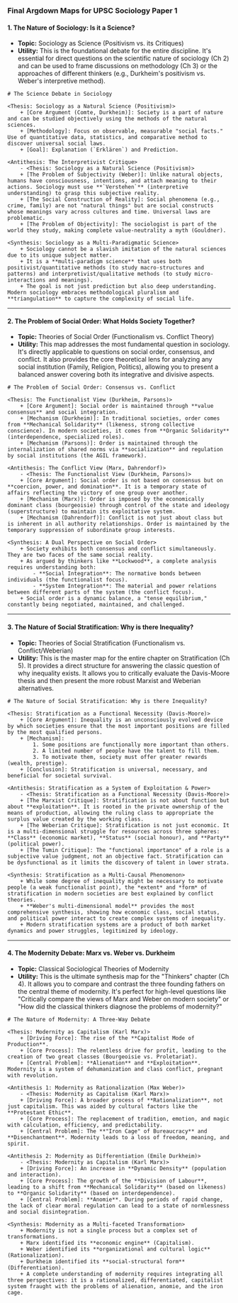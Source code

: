 
### Final Argdown Maps for UPSC Sociology Paper 1

#### **1. The Nature of Sociology: Is it a Science?**

*   **Topic:** Sociology as Science (Positivism vs. its Critiques)
*   **Utility:** This is the foundational debate for the entire discipline. It's essential for direct questions on the scientific nature of sociology (Ch 2) and can be used to frame discussions on methodology (Ch 3) or the approaches of different thinkers (e.g., Durkheim's positivism vs. Weber's interpretive method).

```argdown
# The Science Debate in Sociology

<Thesis: Sociology as a Natural Science (Positivism)>
    + [Core Argument (Comte, Durkheim)]: Society is a part of nature and can be studied objectively using the methods of the natural sciences.
    + [Methodology]: Focus on observable, measurable "social facts." Use of quantitative data, statistics, and comparative method to discover universal social laws.
    + [Goal]: Explanation (`Erklären`) and Prediction.

<Antithesis: The Interpretivist Critique>
    - <Thesis: Sociology as a Natural Science (Positivism)>
    + [The Problem of Subjectivity (Weber)]: Unlike natural objects, humans have consciousness, intentions, and attach meaning to their actions. Sociology must use **`Verstehen`** (interpretive understanding) to grasp this subjective reality.
    + [The Social Construction of Reality]: Social phenomena (e.g., crime, family) are not "natural things" but are social constructs whose meanings vary across cultures and time. Universal laws are problematic.
    + [The Problem of Objectivity]: The sociologist is part of the world they study, making complete value-neutrality a myth (Gouldner).

<Synthesis: Sociology as a Multi-Paradigmatic Science>
    + Sociology cannot be a slavish imitation of the natural sciences due to its unique subject matter.
    + It is a **multi-paradigm science** that uses both positivist/quantitative methods (to study macro-structures and patterns) and interpretivist/qualitative methods (to study micro-interactions and meanings).
    + The goal is not just prediction but also deep understanding. Modern sociology embraces methodological pluralism and **triangulation** to capture the complexity of social life.
```

---

#### **2. The Problem of Social Order: What Holds Society Together?**

*   **Topic:** Theories of Social Order (Functionalism vs. Conflict Theory)
*   **Utility:** This map addresses the most fundamental question in sociology. It's directly applicable to questions on social order, consensus, and conflict. It also provides the core theoretical lens for analyzing any social institution (Family, Religion, Politics), allowing you to present a balanced answer covering both its integrative and divisive aspects.

```argdown
# The Problem of Social Order: Consensus vs. Conflict

<Thesis: The Functionalist View (Durkheim, Parsons)>
    + [Core Argument]: Social order is maintained through **value consensus** and social integration.
    + [Mechanism (Durkheim)]: In traditional societies, order comes from **Mechanical Solidarity** (likeness, strong collective conscience). In modern societies, it comes from **Organic Solidarity** (interdependence, specialized roles).
    + [Mechanism (Parsons)]: Order is maintained through the internalization of shared norms via **socialization** and regulation by social institutions (the AGIL framework).

<Antithesis: The Conflict View (Marx, Dahrendorf)>
    - <Thesis: The Functionalist View (Durkheim, Parsons)>
    + [Core Argument]: Social order is not based on consensus but on **coercion, power, and domination**. It is a temporary state of affairs reflecting the victory of one group over another.
    + [Mechanism (Marx)]: Order is imposed by the economically dominant class (bourgeoisie) through control of the state and ideology (superstructure) to maintain its exploitative system.
    + [Mechanism (Dahrendorf)]: Conflict is not just about class but is inherent in all authority relationships. Order is maintained by the temporary suppression of subordinate group interests.

<Synthesis: A Dual Perspective on Social Order>
    + Society exhibits both consensus and conflict simultaneously. They are two faces of the same social reality.
    + As argued by thinkers like **Lockwood**, a complete analysis requires understanding both:
        - **Social Integration**: The normative bonds between individuals (the functionalist focus).
        - **System Integration**: The material and power relations between different parts of the system (the conflict focus).
    + Social order is a dynamic balance, a "tense equilibrium," constantly being negotiated, maintained, and challenged.
```

---

#### **3. The Nature of Social Stratification: Why is there Inequality?**

*   **Topic:** Theories of Social Stratification (Functionalism vs. Conflict/Weberian)
*   **Utility:** This is the master map for the entire chapter on Stratification (Ch 5). It provides a direct structure for answering the classic question of why inequality exists. It allows you to critically evaluate the Davis-Moore thesis and then present the more robust Marxist and Weberian alternatives.

```argdown
# The Nature of Social Stratification: Why is there Inequality?

<Thesis: Stratification as a Functional Necessity (Davis-Moore)>
    + [Core Argument]: Inequality is an unconsciously evolved device by which societies ensure that the most important positions are filled by the most qualified persons.
    + [Mechanism]:
        1. Some positions are functionally more important than others.
        2. A limited number of people have the talent to fill them.
        3. To motivate them, society must offer greater rewards (wealth, prestige).
    + [Conclusion]: Stratification is universal, necessary, and beneficial for societal survival.

<Antithesis: Stratification as a System of Exploitation & Power>
    - <Thesis: Stratification as a Functional Necessity (Davis-Moore)>
    + [The Marxist Critique]: Stratification is not about function but about **exploitation**. It is rooted in the private ownership of the means of production, allowing the ruling class to appropriate the surplus value created by the working class.
    + [The Weberian Critique]: Stratification is not just economic. It is a multi-dimensional struggle for resources across three spheres: **Class** (economic market), **Status** (social honour), and **Party** (political power).
    + [The Tumin Critique]: The "functional importance" of a role is a subjective value judgment, not an objective fact. Stratification can be dysfunctional as it limits the discovery of talent in lower strata.

<Synthesis: Stratification as a Multi-Causal Phenomenon>
    + While some degree of inequality might be necessary to motivate people (a weak functionalist point), the *extent* and *form* of stratification in modern societies are best explained by conflict theories.
    + **Weber's multi-dimensional model** provides the most comprehensive synthesis, showing how economic class, social status, and political power interact to create complex systems of inequality.
    + Modern stratification systems are a product of both market dynamics and power struggles, legitimized by ideology.
```

---

#### **4. The Modernity Debate: Marx vs. Weber vs. Durkheim**

*   **Topic:** Classical Sociological Theories of Modernity
*   **Utility:** This is the ultimate synthesis map for the "Thinkers" chapter (Ch 4). It allows you to compare and contrast the three founding fathers on the central theme of modernity. It's perfect for high-level questions like "Critically compare the views of Marx and Weber on modern society" or "How did the classical thinkers diagnose the problems of modernity?"

```argdown
# The Nature of Modernity: A Three-Way Debate

<Thesis: Modernity as Capitalism (Karl Marx)>
    + [Driving Force]: The rise of the **Capitalist Mode of Production**.
    + [Core Process]: The relentless drive for profit, leading to the creation of two great classes (Bourgeoisie vs. Proletariat).
    + [Central Problem]: **Alienation** and **Exploitation**. Modernity is a system of dehumanization and class conflict, pregnant with revolution.

<Antithesis 1: Modernity as Rationalization (Max Weber)>
    - <Thesis: Modernity as Capitalism (Karl Marx)>
    + [Driving Force]: A broader process of **Rationalization**, not just capitalism. This was aided by cultural factors like the **Protestant Ethic**.
    + [Core Process]: The replacement of tradition, emotion, and magic with calculation, efficiency, and predictability.
    + [Central Problem]: The **"Iron Cage" of Bureaucracy** and **Disenchantment**. Modernity leads to a loss of freedom, meaning, and spirit.

<Antithesis 2: Modernity as Differentiation (Emile Durkheim)>
    - <Thesis: Modernity as Capitalism (Karl Marx)>
    + [Driving Force]: An increase in **Dynamic Density** (population and interaction).
    + [Core Process]: The growth of the **Division of Labour**, leading to a shift from **Mechanical Solidarity** (based on likeness) to **Organic Solidarity** (based on interdependence).
    + [Central Problem]: **Anomie**. During periods of rapid change, the lack of clear moral regulation can lead to a state of normlessness and social disintegration.

<Synthesis: Modernity as a Multi-faceted Transformation>
    + Modernity is not a single process but a complex set of transformations.
    + Marx identified its **economic engine** (Capitalism).
    + Weber identified its **organizational and cultural logic** (Rationalization).
    + Durkheim identified its **social-structural form** (Differentiation).
    + A complete understanding of modernity requires integrating all three perspectives: it is a rationalized, differentiated, capitalist system fraught with the problems of alienation, anomie, and the iron cage.
```

